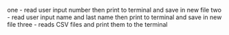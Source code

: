 one - read user input number then print to terminal and save in new file
two - read user input name and last name then print to terminal and save in new file
three - reads CSV files and print them to the terminal